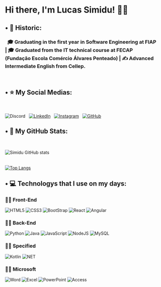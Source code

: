 # Hi there, I'm Lucas Simidu! 👋😸

## • 📜 Historic:

### &nbsp; 🎓 Graduating in the first year in Software Engineering at FIAP | 🎓 Graduated from the IT technical course at FECAP (Fundação Escola Comércio Álvares Penteado) | ✍️ Advanced Intermediate English from Cellep.
<br>

## • ⭐ My Social Medias:
<br>

![Discord](https://img.shields.io/badge/Discord-7289DA?style=for-the-badge&logo=discord&logoColor=white) &nbsp;
[![LinkedIn](https://img.shields.io/badge/LinkedIn-0077B5?style=for-the-badge&logo=linkedin&logoColor=white)](https://www.linkedin.com/in/lucas-derenze-simidu-090043255/) &nbsp;
[![Instagram](https://img.shields.io/badge/Instagram-E4405F?style=for-the-badge&logo=instagram&logoColor=white)](https://www.instagram.com/simiddu.smd?igsh=MTVyN2FoNjQ4cXA2ZA==) &nbsp;
[![GitHub](https://img.shields.io/badge/GitHub-100000?style=for-the-badge&logo=github&logoColor=white)](https://github.com/ldsimidu)
<br>

## • 🍂 My GitHub Stats:
<br>

![Simidu GitHub stats](https://github-readme-stats.vercel.app/api?username=ldsimidu&show_icons=true&theme=radical)
<br><br><br>
[![Top Langs](https://github-readme-stats.vercel.app/api/top-langs/?username=ldsimidu&layout=pie)](https://github.com/ldsimidu/github-readme-stats)

## • 💻 Technologys that I use on my days:

### 🐱‍🐉 Front-End
![HTML5](https://img.shields.io/badge/HTML-239120?style=for-the-badge&logo=html5&logoColor=white)
![CSS3](https://img.shields.io/badge/CSS-239120?&style=for-the-badge&logo=css3&logoColor=white)
![BootStrap](https://img.shields.io/badge/Bootstrap-563D7C?style=for-the-badge&logo=bootstrap&logoColor=white)
![React](https://img.shields.io/badge/React-20232A?style=for-the-badge&logo=react&logoColor=61DAFB)
![Angular](https://img.shields.io/badge/Angular-DD0031?style=for-the-badge&logo=angular&logoColor=white)

### 🐱‍👓 Back-End
![Python](https://img.shields.io/badge/Python-3776AB?style=for-the-badge&logo=python&logoColor=white)
![Java](https://img.shields.io/badge/Java-ED8B00?style=for-the-badge&logo=openjdk&logoColor=white)
![JavaScript](https://img.shields.io/badge/JavaScript-F7DF1E?style=for-the-badge&logo=javascript&logoColor=black)
![NodeJS](https://img.shields.io/badge/Node.js-43853D?style=for-the-badge&logo=node.js&logoColor=white)
![MySQL](https://img.shields.io/badge/MySQL-00000F?style=for-the-badge&logo=mysql&logoColor=white)

### 🐱‍🚀 Specified
![Kotlin](https://img.shields.io/badge/Kotlin-0095D5?&style=for-the-badge&logo=kotlin&logoColor=white)
![NET](	https://img.shields.io/badge/.NET-5C2D91?style=for-the-badge&logo=.net&logoColor=white)

### 🐱‍💻 Microsoft
![Word](https://img.shields.io/badge/Microsoft_Word-2B579A?style=for-the-badge&logo=microsoft-word&logoColor=white)
![Excel](https://img.shields.io/badge/Microsoft_Excel-217346?style=for-the-badge&logo=microsoft-excel&logoColor=white)
![PowerPoint](https://img.shields.io/badge/Microsoft_PowerPoint-B7472A?style=for-the-badge&logo=microsoft-powerpoint&logoColor=white)
![Access](https://img.shields.io/badge/Microsoft_Access-A4373A?style=for-the-badge&logo=microsoft-access&logoColor=white)


